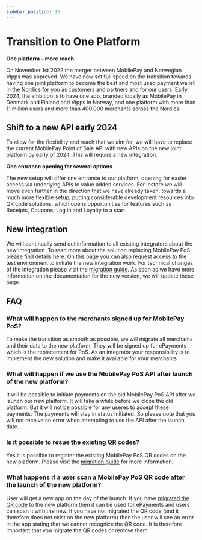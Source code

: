 ```yaml
---
sidebar_position: 15
---
```


# Transition to One Platform

**One platform – more reach**

On November 1st 2022 the merger between MobilePay and Norwegian Vipps was approved. We have now set full speed on the transition towards having one joint platform to become the best and most used payment wallet in the Nordics for you as customers and partners and for our users. 
Early 2024, the ambition is to have one app, branded locally as MobilePay in Denmark and Finland and Vipps in Norway, and one platform with more than 11 million users and more than 400.000 merchants across the Nordics.  

## Shift to a new API early 2024

To allow for the flexibility and reach that we aim for, we will have to replace the current MobilePay Point of Sale API with new APIs on the new joint platform by early of 2024. This will require a new integration.  
 
**One entrance opening for several options** 

The new setup will offer one entrance to our platform, opening for easier access via underlying APIs to value added services. For instore we will move even further in the direction that we have already taken, towards a much more flexible setup, putting considerable development resources into QR code solutions, which opens opportunities for features such as Receipts, Coupons, Log in and Loyalty to a start.  

## New integration

We will continually send out information to all existing integrators about the new integration. To read more about the solution replacing MobilePay PoS please find details [here](https://www.mobilepaygroup.com/partner/new-platform). On this page you can also request access to the test environment to initiate the new integration work. 
For technical changes of the integration please visit the [migration guide](https://developer.vippsmobilepay.com/docs/vipps-developers/mp-migration-guide/#point-of-sale-vs-epayment). As soon as we have more information on the documentation for the new version, we will update these page. 

## FAQ
### What will happen to the merchants signed up for MobilePay PoS?
To make the transition as smooth as possible, we will migrate all merchants and their data to the new platform. They will be signed up for ePayments which is the replacement for PoS. As an integrator your responsibility is to implement the new solution and make it available for your merchants.

### What will happen if we use the MobilePay PoS API after launch of the new platform?
It will be possible to initiate payments on the old MobilePay PoS API after we launch our new platform. It will take a while before we close the old platform. But it will not be possible for any useres to accept these payments. The payments will stay in status initiated. So please note that you will not receive an error when attempting to use the API after the launch date. 

### Is it possible to resue the existing QR codes?
Yes it is possible to register the existing MobilePay PoS QR codes on the new platform. Please visit the [migration guide](https://developer.vippsmobilepay.com/docs/mp-migration-guide/pos/#checkout-neither-has-qr-scanners-nor-customer-facing-screens) for more information.

### What happens if a user scan a MobilePay PoS QR code after the launch of the new platform?
User will get a new app on the day of the launch. If you have [migrated the QR code](https://developer.vippsmobilepay.com/docs/mp-migration-guide/pos/#checkout-neither-has-qr-scanners-nor-customer-facing-screens) to the new platform then it can be used for ePayments and users can scan it with the new. If you have not migrated the QR code (and it therefore does not exist on the new platform) then the user will see an error in the app stating that we cannot recognize the QR code. It is therefore important that you migrate the QR codes or remove them. 
